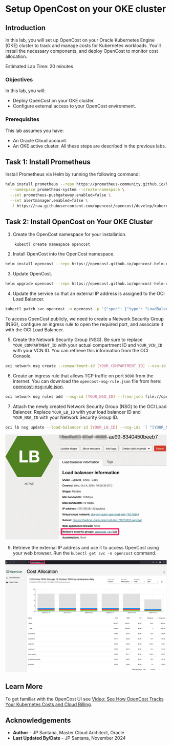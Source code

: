 # Setup OpenCost on your OKE cluster

## Introduction

In this lab, you will set up OpenCost on your Oracle Kubernetes Engine (OKE) cluster to track and manage costs for Kubernetes workloads. You'll install the necessary components, and deploy OpenCost to monitor cost allocation.

Estimated Lab Time: 20 minutes

### Objectives

In this lab, you will:

* Deploy OpenCost on your OKE cluster.
* Configure external access to your OpenCost environment.

### Prerequisites

This lab assumes you have:
* An Oracle Cloud account.
* An OKE active cluster. All these steps are described in the previous labs.

## Task 1: Install Prometheus

  Install Prometheus via Helm by running the following command:

  ```bash
  helm install prometheus --repo https://prometheus-community.github.io/helm-charts prometheus \
    --namespace prometheus-system --create-namespace \
    --set prometheus-pushgateway.enabled=false \
    --set alertmanager.enabled=false \
    -f https://raw.githubusercontent.com/opencost/opencost/develop/kubernetes/prometheus/extraScrapeConfigs.yaml
  ```

## Task 2: Install OpenCost on Your OKE Cluster

1. Create the OpenCost namespace for your installation.

  ```bash
      kubectl create namespace opencost
  ```

2. Install OpenCost into the OpenCost namespace.

  ```bash
  helm install opencost --repo https://opencost.github.io/opencost-helm-chart opencost --namespace opencost
  ```

3. Update OpenCost.

  ```bash
  helm upgrade opencost --repo https://opencost.github.io/opencost-helm-chart opencost --namespace opencost
  ```

4. Update the service so that an external IP address is assigned to the OCI Load Balancer.

  ```bash
  kubectl patch svc opencost -n opencost -p '{"spec": {"type": "LoadBalancer"}}'
  ```

  To access OpenCost publicly, we need to create a Network Security Group (NSG), configure an ingress rule to open the required port, and associate it with the OCI Load Balancer.

5. Create the Network Security Group (NSG). Be sure to replace `YOUR_COMPARTMENT_ID` with your actual compartment ID and `YOUR_VCN_ID` with your VCN ID. You can retrieve this information from the OCI Console.

  ```bash
  oci network nsg create --compartment-id [YOUR_COMPARTMENT_ID] --vcn-id [YOUR_VCN_ID] --display-name opencost_nsg
  ```

6. Create an ingress rule that allows TCP traffic on port `9090` from the internet. You can download the `opencost-nsg-rule.json` file from here: [opencost-nsg-rule.json](./files/opencost-nsg-rule.json).

  ```bash
  oci network nsg rules add --nsg-id [YOUR_NSG_ID] --from-json file://opencost-nsg-rule.json
  ```

7. Attach the newly created Network Security Group (NSG) to the OCI Load Balancer. Replace `YOUR_LB_ID` with your load balancer ID and `YOUR_NSG_ID` with your Network Security Group ID.

  ```bash
  oci lb nsg update --load-balancer-id [YOUR_LB_ID] --nsg-ids '[ "[YOUR_NSG_ID]" ]'
  ```

  ![Attach NSG to Load Balancer](./images/sample1.jpg)

9. Retrieve the external IP address and use it to access OpenCost using your web browser. Run the `kubectl get svc -n opencost` command.

  ![OpenCost opened on browser](./images/sample2.jpg)

## Learn More

To get familiar with the OpenCost UI see [Video: See How OpenCost Tracks Your Kubernetes Costs and Cloud Billing](https://youtu.be/lCP4Ci9Kcdg).

## Acknowledgements

* **Author** - JP Santana, Master Cloud Architect, Oracle
* **Last Updated By/Date** - JP Santana, November 2024

